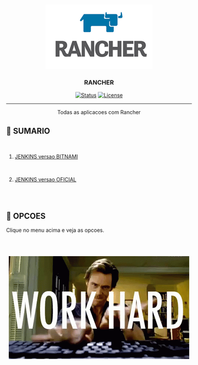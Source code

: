 <p align="center">
  <a href="" rel="noopener">
 <img  src="img/rancher-logo.png" alt="Project logo"></a>
</p>

<h3 align="center">RANCHER</h3>

<div align="center">

[![Status](https://img.shields.io/badge/status-active-success.svg)]() 
[![License](https://img.shields.io/badge/license-MIT-blue.svg)](/LICENSE)

</div>

---

<p align="center"> Todas as aplicacoes com Rancher
    <br> 
</p>

## 📝 SUMARIO
</br>

1. [JENKINS versao BITNAMI](./jenkins-bitnami/README.md)
</br>

2. [JENKINS versao OFICIAL](./jenkins-jenkins/README.md)

</br>

</br>


## 🧐 OPCOES <a name = "opcoes"></a>

Clique no menu acima e veja as opcoes.

</br>

</br>
<p align="center">
  <a href="" rel="noopener">
 <img  src="img/work-hard-jim-carrey.gif" alt="Project logo"></a>
</p>
